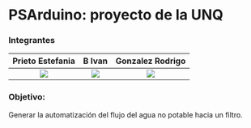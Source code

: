 # PSArduino: proyecto de la UNQ
### Integrantes 
|Prieto Estefania| B Ivan | Gonzalez Rodrigo |
| :--------: | :--------: | :--------: |
| [![](https://avatars0.githubusercontent.com/u/44297919?s=64&v=4)](https://github.com/EstefiCamba)     | [![](https://avatars2.githubusercontent.com/u/12256875?s=64&v=4)](https://github.com/ivigbe)     | [![](https://avatars2.githubusercontent.com/u/8609216?s=64&v=4)](https://github.com/RoAriel)     |

### Objetivo:
 Generar la automatización del flujo del agua no potable hacia un filtro.
